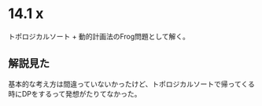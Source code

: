 # 14.1 x

トポロジカルソート + 動的計画法のFrog問題として解く。

## 解説見た

基本的な考え方は間違っていないかったけど、トポロジカルソートで帰ってくる時にDPをするって発想がたりてなかった。
